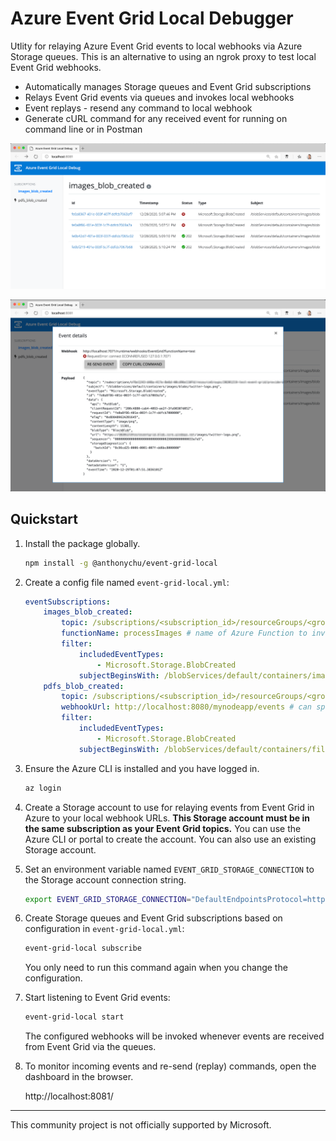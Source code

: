 # Azure Event Grid Local Debugger

Utlity for relaying Azure Event Grid events to local webhooks via Azure Storage queues. This is an alternative to using an ngrok proxy to test local Event Grid webhooks.

- Automatically manages Storage queues and Event Grid subscriptions
- Relays Event Grid events via queues and invokes local webhooks
- Event replays - resend any command to local webhook
- Generate cURL command for any received event for running on command line or in Postman

![Screenshot1](media/screenshot1.png)

![Screenshot2](media/screenshot2.png)

## Quickstart

1. Install the package globally.

    ```bash
    npm install -g @anthonychu/event-grid-local
    ```

1. Create a config file named `event-grid-local.yml`:

    ```yaml
    eventSubscriptions:
        images_blob_created:
            topic: /subscriptions/<subscription_id>/resourceGroups/<group>/providers/microsoft.storage/storageaccounts/<account> # resource id of Event Grid topic to subscribe to
            functionName: processImages # name of Azure Function to invoke locally when event is received
            filter:
                includedEventTypes:
                    - Microsoft.Storage.BlobCreated
                subjectBeginsWith: /blobServices/default/containers/images/blobs/
        pdfs_blob_created:
            topic: /subscriptions/<subscription_id>/resourceGroups/<group>/providers/microsoft.storage/storageaccounts/<account>
            webhookUrl: http://localhost:8080/mynodeapp/events # can specify a URL instead of a function name
            filter:
                includedEventTypes:
                    - Microsoft.Storage.BlobCreated
                subjectBeginsWith: /blobServices/default/containers/files/blobs/
    ```

1. Ensure the Azure CLI is installed and you have logged in.

    ```bash
    az login
    ```

1. Create a Storage account to use for relaying events from Event Grid in Azure to your local webhook URLs. **This Storage account must be in the same subscription as your Event Grid topics.** You can use the Azure CLI or portal to create the account. You can also use an existing Storage account.

1. Set an environment variable named `EVENT_GRID_STORAGE_CONNECTION` to the Storage account connection string.

    ```bash
    export EVENT_GRID_STORAGE_CONNECTION="DefaultEndpointsProtocol=https;AccountName=<account_name>;AccountKey=<key>;EndpointSuffix=core.windows.net"
    ```

1. Create Storage queues and Event Grid subscriptions based on configuration in `event-grid-local.yml`:

    ```bash
    event-grid-local subscribe
    ```

    You only need to run this command again when you change the configuration.

1. Start listening to Event Grid events:

    ```bash
    event-grid-local start
    ```

    The configured webhooks will be invoked whenever events are received from Event Grid via the queues.

1. To monitor incoming events and re-send (replay) commands, open the dashboard in the browser.

    http://localhost:8081/

---

This community project is not officially supported by Microsoft.
